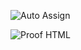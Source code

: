 ![Auto Assign](https://github.com/LyCloud-Agency/demo-repository/actions/workflows/auto-assign.yml/badge.svg)

![Proof HTML](https://github.com/LyCloud-Agency/demo-repository/actions/workflows/proof-html.yml/badge.svg)

